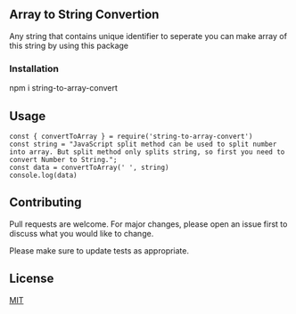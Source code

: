 ## Array to String Convertion
Any string that contains unique identifier to seperate you can make array of this string by using this package

### Installation
npm i string-to-array-convert

## Usage

```nodejs
const { convertToArray } = require('string-to-array-convert')
const string = "JavaScript split method can be used to split number into array. But split method only splits string, so first you need to convert Number to String.";
const data = convertToArray(' ', string)
console.log(data)
```
## Contributing
Pull requests are welcome. For major changes, please open an issue first to discuss what you would like to change.

Please make sure to update tests as appropriate.

## License
[MIT](https://choosealicense.com/licenses/mit/)